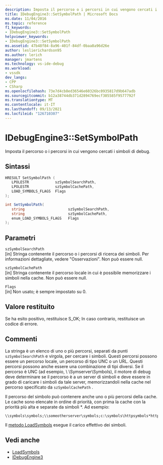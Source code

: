 ```yaml
---
description: Imposta il percorso o i percorsi in cui vengono cercati i simboli di debug.
title: IDebugEngine3::SetSymbolPath | Microsoft Docs
ms.date: 11/04/2016
ms.topic: reference
f1_keywords:
- IDebugEngine3::SetSymbolPath
helpviewer_keywords:
- IDebugEngine3::SetSymbolPath
ms.assetid: 47b48f84-8a96-401f-84df-0baa8a96d26e
author: leslierichardson95
ms.author: lerich
manager: jmartens
ms.technology: vs-ide-debug
ms.workload:
- vssdk
dev_langs:
- CPP
- CSharp
ms.openlocfilehash: 73e7d4cb8ed36546e60326bc0935817d9b647adb
ms.sourcegitcommit: b12a38744db371d2894769ecf305585f9577792f
ms.translationtype: MT
ms.contentlocale: it-IT
ms.lasthandoff: 09/13/2021
ms.locfileid: "126710307"
---
```

# <a name="idebugengine3setsymbolpath"></a>IDebugEngine3::SetSymbolPath
Imposta il percorso o i percorsi in cui vengono cercati i simboli di debug.

## <a name="syntax"></a>Sintassi

```cpp
HRESULT SetSymbolPath (
   LPOLESTR            szSymbolSearchPath,
   LPOLESTR            szSymbolCachePath,
   LOAD_SYMBOLS_FLAGS  Flags
);
```

```csharp
int SetSymbolPath(
   string                    szSymbolSearchPath,
   string                    szSymbolCachePath,
   enum_LOAD_SYMBOLS_FLAGS   Flags
);
```

## <a name="parameters"></a>Parametri

`szSymbolSearchPath`\
[in] Stringa contenente il percorso o i percorsi di ricerca dei simboli. Per informazioni dettagliate, vedere "Osservazioni". Non può essere null.

`szSymbolCachePath`\
[in] Stringa contenente il percorso locale in cui è possibile memorizzare i simboli nella cache. Non può essere null.

`Flags`\
[in] Non usato; è sempre impostato su 0.

## <a name="return-value"></a>Valore restituito
 Se ha esito positivo, restituisce S_OK; In caso contrario, restituisce un codice di errore.

## <a name="remarks"></a>Commenti
 La stringa è un elenco di uno o più percorsi, separati da punti `szSymbolSearchPath` e virgola, per cercare i simboli. Questi percorsi possono essere un percorso locale, un percorso di tipo UNC o un URL. Questi percorsi possono anche essere una combinazione di tipi diversi. Se il percorso è UNC (ad esempio, \\ \Symserver\Symbols), il motore di debug deve determinare se il percorso è a un server di simboli e deve essere in grado di caricare i simboli da tale server, memorizzandoli nella cache nel percorso specificato da `szSymbolCachePath` .

 Il percorso del simbolo può contenere anche uno o più percorsi della cache. Le cache sono elencate in ordine di priorità, con prima la cache con la priorità più alta e separate da simboli *. Ad esempio:

```
\\symbols\symbols;\\someotherserver\symbols;c:\symbols\httpsymbols*https://msdl.microsoft.com
```

 Il [metodo LoadSymbols](../../../extensibility/debugger/reference/idebugengine3-loadsymbols.md) esegue il carico effettivo dei simboli.

## <a name="see-also"></a>Vedi anche
- [LoadSymbols](../../../extensibility/debugger/reference/idebugengine3-loadsymbols.md)
- [IDebugEngine3](../../../extensibility/debugger/reference/idebugengine3.md)
